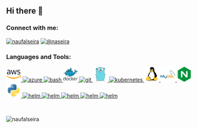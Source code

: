 ## Hi there 👋

<h3 align="left">Connect with me:</h3>
<p align="left">
<a href="https://linkedin.com/in/naufalseira" target="blank"><img align="center" src="https://raw.githubusercontent.com/rahuldkjain/github-profile-readme-generator/master/src/images/icons/Social/linked-in-alt.svg" alt="naufalseira" height="30" width="40" /></a>
<a href="https://medium.com/@naseira" target="blank"><img align="center" src="https://raw.githubusercontent.com/rahuldkjain/github-profile-readme-generator/master/src/images/icons/Social/medium.svg" alt="@naseira" height="30" width="40" /></a>
</p>

<h3 align="left">Languages and Tools:</h3>
<p align="left"> 
  <a href="https://aws.amazon.com" target="_blank" rel="noreferrer"> <img src="https://raw.githubusercontent.com/devicons/devicon/master/icons/amazonwebservices/amazonwebservices-original-wordmark.svg" alt="aws" width="40" height="40"/> </a> 
  <a href="https://azure.microsoft.com/en-in/" target="_blank" rel="noreferrer"> <img src="https://www.vectorlogo.zone/logos/microsoft_azure/microsoft_azure-icon.svg" alt="azure" width="40" height="40"/> </a> 
  <a href="https://www.gnu.org/software/bash/" target="_blank" rel="noreferrer"> <img src="https://www.vectorlogo.zone/logos/gnu_bash/gnu_bash-icon.svg" alt="bash" width="40" height="40"/> </a> 
  <a href="https://www.docker.com/" target="_blank" rel="noreferrer"> <img src="https://raw.githubusercontent.com/devicons/devicon/master/icons/docker/docker-original-wordmark.svg" alt="docker" width="40" height="40"/> </a> 
  <a href="https://git-scm.com/" target="_blank" rel="noreferrer"> <img src="https://www.vectorlogo.zone/logos/git-scm/git-scm-icon.svg" alt="git" width="40" height="40"/> </a> 
  <a href="https://golang.org" target="_blank" rel="noreferrer"> <img src="https://raw.githubusercontent.com/devicons/devicon/master/icons/go/go-original.svg" alt="go" width="40" height="40"/> </a> 
  <a href="https://kubernetes.io" target="_blank" rel="noreferrer"> <img src="https://www.vectorlogo.zone/logos/kubernetes/kubernetes-icon.svg" alt="kubernetes" width="40" height="40"/> </a> 
  <a href="https://www.linux.org/" target="_blank" rel="noreferrer"> <img src="https://raw.githubusercontent.com/devicons/devicon/master/icons/linux/linux-original.svg" alt="linux" width="40" height="40"/> </a> 
  <a href="https://www.mysql.com/" target="_blank" rel="noreferrer"> <img src="https://raw.githubusercontent.com/devicons/devicon/master/icons/mysql/mysql-original-wordmark.svg" alt="mysql" width="40" height="40"/> </a> 
  <a href="https://www.nginx.com" target="_blank" rel="noreferrer"> <img src="https://raw.githubusercontent.com/devicons/devicon/master/icons/nginx/nginx-original.svg" alt="nginx" width="40" height="40"/> </a> 
  <a href="https://www.python.org" target="_blank" rel="noreferrer"> <img src="https://raw.githubusercontent.com/devicons/devicon/master/icons/python/python-original.svg" alt="python" width="40" height="40"/> </a> 
  <a href="https://helm.sh" target="_blank" rel="noreferrer"> <img src="https://cdn.jsdelivr.net/gh/devicons/devicon@latest/icons/helm/helm-original.svg" alt="helm" width="40" height="40"/> </a>
  <a href="https://ubuntu.com" target="_blank" rel="noreferrer"> <img src="https://cdn.jsdelivr.net/gh/devicons/devicon@latest/icons/ubuntu/ubuntu-original.svg" alt="helm" width="40" height="40"/> </a>
  <a href="https://rockylinux.org" target="_blank" rel="noreferrer"> <img src="https://cdn.jsdelivr.net/gh/devicons/devicon@latest/icons/rockylinux/rockylinux-original.svg" alt="helm" width="40" height="40"/> </a>
  <a href="https://wordpress.com/id/" target="_blank" rel="noreferrer"> <img src="https://cdn.jsdelivr.net/gh/devicons/devicon@latest/icons/wordpress/wordpress-plain.svg" alt="helm" width="40" height="40"/> </a>
  <a href="https://www.digitalocean.com" target="_blank" rel="noreferrer"> <img src="https://cdn.jsdelivr.net/gh/devicons/devicon@latest/icons/digitalocean/digitalocean-original.svg" alt="helm" width="40" height="40"/> </a>
  
  
            
          
  
          
</p>

<br>
<p><img align="center" src="https://github-readme-stats.vercel.app/api/top-langs?username=naufalseira&show_icons=true&locale=en&layout=compact" alt="naufalseira" /></p>
